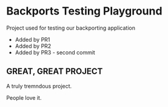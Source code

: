 # Backports Testing Playground

Project used for testing our backporting application

 * Added by PR1
 * Added by PR2
 * Added by PR3 - second commit

## GREAT, GREAT PROJECT

A truly tremndous project.

People love it.

